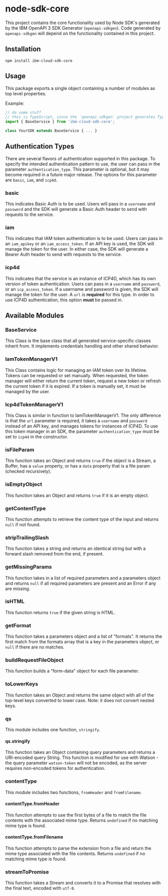 # node-sdk-core
This project contains the core functionality used by Node SDK's generated by the IBM OpenAPI 3 SDK Generator (`openapi-sdkgen`).
Code generated by `openapi-sdkgen` will depend on the functionality contained in this project.

## Installation
`npm install ibm-cloud-sdk-core`

## Usage
This package exports a single object containing a number of modules as top level properties.

Example:
```js
// do some stuff
// this is TypeScript, since the `openapi-sdkgen` project generates TypeScript
import { BaseService } from 'ibm-cloud-sdk-core';

class YourSDK extends BaseService { ... }
```

## Authentication Types
There are several flavors of authentication supported in this package. To specify the intended authentication pattern to use, the user can pass in the parameter `authentication_type`. This parameter is optional, but it may become required in a future major release. The options for this parameter are `basic`, `iam`, and `icp4d`.

### basic
This indicates Basic Auth is to be used. Users will pass in a `username` and `password` and the SDK will generate a Basic Auth header to send with requests to the service.

### iam
This indicates that IAM token authentication is to be used. Users can pass in an `iam_apikey` or an `iam_access_token`. If an API key is used, the SDK will manage the token for the user. In either case, the SDK will generate a Bearer Auth header to send with requests to the service.

### icp4d
This indicates that the service is an instance of ICP4D, which has its own version of token authentication. Users can pass in a `username` and `password`, or an `icp_access_token`. If a username and password is given, the SDK will manage the token for the user.
A `url` is **required** for this type. In order to use ICP4D authentication, this option **must** be passed in.

## Available Modules
### BaseService
This Class is the base class that all generated service-specific classes inherit from. It implements credentials handling and other shared behavior.

### IamTokenManagerV1
This Class contains logic for managing an IAM token over its lifetime. Tokens can be requested or set manually. When requested, the token manager will either return the current token, request a new token or refresh the current token if it is expired. If a token is manually set, it must be managed by the user.

### Icp4dTokenManagerV1
This Class is similar in function to IamTokenManagerV1. The only difference is that the `url` parameter is required, it takes a `username` and `password` instead of an API key, and manages tokens for instances of ICP4D. To use this token manager in an SDK, the parameter `authentication_type` must be set to `icp4d` in the constructor.

### isFileParam
This function takes an Object and returns `true` if the object is a Stream, a Buffer, has a `value` property, or has a `data` property that is a file param (checked recursively).

### isEmptyObject
This function takes an Object and returns `true` if it is an empty object.

### getContentType
This function attempts to retrieve the content type of the input and returns `null` if not found.

### stripTrailingSlash
This function takes a string and returns an identical string but with a forward slash removed from the end, if present.

### getMissingParams
This function takes in a list of required parameters and a parameters object and returns `null` if all required parameters are present and an Error if any are missing.

### isHTML
This function returns `true` if the given string is HTML.

### getFormat
This function takes a parameters object and a list of "formats". It returns the first match from the formats array that is a key in the parameters object, or `null` if there are no matches.

### buildRequestFileObject
This function builds a "form-data" object for each file parameter.

### toLowerKeys
This function takes an Object and returns the same object with all of the top-level keys converted to lower case. Note: it does not convert nested keys.

### qs
This module includes one function, `stringify`.

#### qs.stringify
This function takes an Object containing query parameters and returns a URI-encoded query String. This function is modified for use with Watson - the query parameter `watson-token` will not be encoded, as the server requires non-encoded tokens for authentication.

### contentType
This module includes two functions, `fromHeader` and `fromFilename`.

#### contentType.fromHeader
This function attempts to use the first bytes of a file to match the file contents with the associated mime type. Returns `undefined` if no matching mime type is found.

#### contentType.fromFilename
This function attempts to parse the extension from a file and return the mime type associated with the file contents. Returns `undefined` if no matching mime type is found. 

### streamToPromise
This function takes a Stream and converts it to a Promise that resolves with the final text, encoded with `utf-8`.
